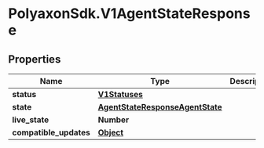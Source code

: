 # PolyaxonSdk.V1AgentStateResponse

## Properties

Name | Type | Description | Notes
------------ | ------------- | ------------- | -------------
**status** | [**V1Statuses**](V1Statuses.md) |  | [optional] 
**state** | [**AgentStateResponseAgentState**](AgentStateResponseAgentState.md) |  | [optional] 
**live_state** | **Number** |  | [optional] 
**compatible_updates** | [**Object**](.md) |  | [optional] 


